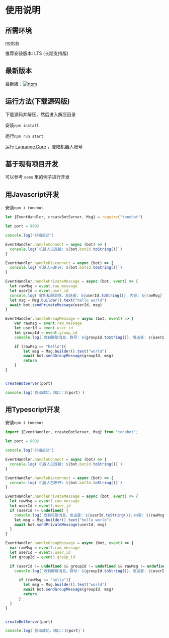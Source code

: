 # 使用说明

## 所需环境

[nodejs](https://nodejs.org/)

推荐安装版本: LTS (长期支持版)

## 最新版本
最新版：[![npm](https://img.shields.io/npm/v/tonebot.svg)](https://www.npmjs.com/package/tonebot)

## 运行方法(下载源码版)

下载源码并解压，然后进入解压目录

安装`npm install`

运行`npm run start`

运行 [Lagrange.Core](https://github.com/KonataDev/Lagrange.Core/actions) ，登陆机器人账号

## 基于现有项目开发
可以参考 `demo` 里的例子进行开发

## 用Javascript开发

安装`npm i tonebot`
```javascript
let {EventHandler, createBotServer, Msg} = require("tonebot")

let port = 8082

console.log("开始启动")

EventHandler.handleConnect = async (bot) => {
  console.log(`机器人已连接: ${bot.botId.toString()}`)
}

EventHandler.handleDisconnect = async (bot) => {
  console.log(`机器人已断开: ${bot.botId.toString()}`)
}

EventHandler.handlePrivateMessage = async (bot, event) => {
  let rawMsg = event.raw_message
  let userId = event.user_id
  console.log(`收到私聊消息，发送者: ${userId.toString()}，内容: ${rawMsg}`)
  let msg = Msg.builder().text("hello world")
  await bot.sendPrivateMessage(userId, msg)
}

EventHandler.handleGroupMessage = async (bot, event) => {
    var rawMsg = event.raw_message
    let userId = event.user_id
    let groupId = event.group_id
    console.log(`收到群聊消息，群号: ${groupId.toString()}，发送者: ${userId.toString()}，内容: ${rawMsg}`)

    if (rawMsg == "hello"){
        let msg = Msg.builder().text("world")
        await bot.sendGroupMessage(groupId, msg)
        return
    }
}


createBotServer(port)

console.log(`启动成功，端口：${port}`)
```
## 用Typescript开发

安装`npm i tonebot`
```typescript
import {EventHandler, createBotServer, Msg} from "tonebot";

let port = 8082

console.log("开始启动")

EventHandler.handleConnect = async (bot) => {
  console.log(`机器人已连接: ${bot.botId.toString()}`)
}

EventHandler.handleDisconnect = async (bot) => {
  console.log(`机器人已断开: ${bot.botId.toString()}`)
}

EventHandler.handlePrivateMessage = async (bot, event) => {
  let rawMsg = event?.raw_message
  let userId = event?.user_id
  if (userId != undefined) {
    console.log(`收到私聊消息，发送者: ${userId.toString()}，内容: ${rawMsg}`)
    let msg = Msg.builder().text("hello world")
    await bot.sendPrivateMessage(userId, msg)
  }
}

EventHandler.handleGroupMessage = async (bot, event) => {
  var rawMsg = event?.raw_message
  let userId = event?.user_id
  let groupId = event?.group_id

  if (userId != undefined && groupId != undefined && rawMsg != undefined){
    console.log(`收到群聊消息，群号: ${groupId.toString()}，发送者: ${userId.toString()}，内容: ${rawMsg}`)

      if (rawMsg == "hello"){
        let msg = Msg.builder().text("world")
        await bot.sendGroupMessage(groupId, msg)
        return
      }
  }
}


createBotServer(port)

console.log(`启动成功，端口：${port}`)
```